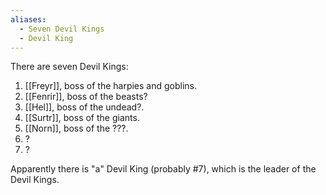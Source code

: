 ```yaml
---
aliases:
  - Seven Devil Kings
  - Devil King
---
```

There are seven Devil Kings:
1. [[Freyr]], boss of the harpies and goblins.
2. [[Fenrir]], boss of the beasts?
3. [[Hel]], boss of the undead?.
4. [[Surtr]], boss of the giants.
5. [[Norn]], boss of the ???.
6. ?
7. ?

Apparently there is "a" Devil King (probably #7), which is the leader of the Devil Kings.